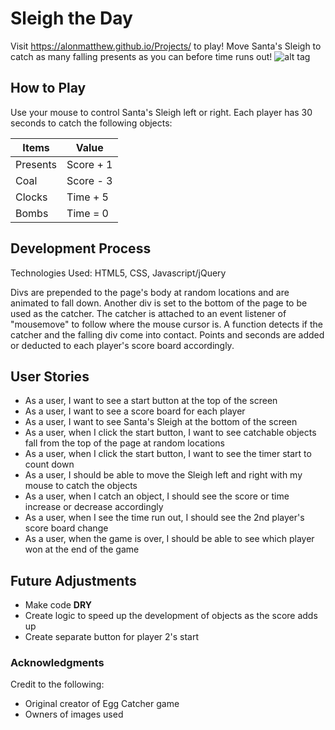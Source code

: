 # Sleigh the Day
Visit https://alonmatthew.github.io/Projects/ to play!
Move Santa's Sleigh to catch as many falling presents as you can before time runs out!
![alt tag](http://i.imgur.com/NEeNuDz.jpg)

## How to Play
Use your mouse to control Santa's Sleigh left or right.
Each player has 30 seconds to catch the following objects:

|Items   |Value    |
|--------|---------|
|Presents|Score + 1|
|Coal    |Score - 3|
|Clocks  |Time + 5 |
|Bombs   |Time = 0 |

## Development Process
Technologies Used: HTML5, CSS, Javascript/jQuery

Divs are prepended to the page's body at random locations and are animated to fall down.
Another div is set to the bottom of the page to be used as the catcher.
The catcher is attached to an event listener of "mousemove" to follow where the mouse cursor is.
A function detects if the catcher and the falling div come into contact.
Points and seconds are added or deducted to each player's score board accordingly.

## User Stories
* As a user, I want to see a start button at the top of the screen
* As a user, I want to see a score board for each player
* As a user, I want to see Santa's Sleigh at the bottom of the screen
* As a user, when I click the start button, I want to see catchable objects fall from the top of the page at random locations
* As a user, when I click the start button, I want to see the timer start to count down
* As a user, I should be able to move the Sleigh left and right with my mouse to catch the objects
* As a user, when I catch an object, I should see the score or time increase or decrease accordingly
* As a user, when I see the time run out, I should see the 2nd player's score board change
* As a user, when the game is over, I should be able to see which player won at the end of the game

## Future Adjustments
* Make code **DRY**
* Create logic to speed up the development of objects as the score adds up
* Create separate button for player 2's start

### Acknowledgments
Credit to the following:
* Original creator of Egg Catcher game
* Owners of images used
